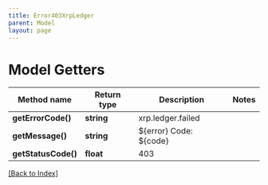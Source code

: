 ```yaml
---
title: Error403XrpLedger
parent: Model
layout: page
---
```


# Model Getters

Method name | Return type | Description | Notes
------------ | ------------- | ------------- | -------------
**getErrorCode()** | **string** | xrp.ledger.failed |
**getMessage()** | **string** | ${error} Code: ${code} |
**getStatusCode()** | **float** | 403 |

[[Back to Index]](../index.md)
